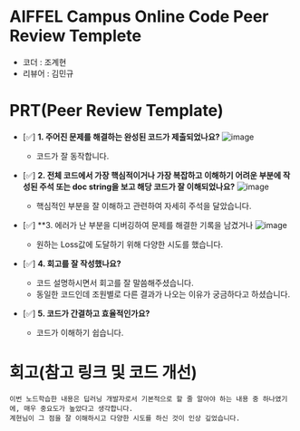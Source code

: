 # AIFFEL Campus Online Code Peer Review Templete
- 코더 : 조계현
- 리뷰어 : 김민규


# PRT(Peer Review Template)
- [✅]  **1. 주어진 문제를 해결하는 완성된 코드가 제출되었나요?**
    ![image](https://github.com/user-attachments/assets/ba919cf9-516b-4c0a-8ac8-11c39688a4f7)
    - 코드가 잘 동작합니다. 
    
- [✅]  **2. 전체 코드에서 가장 핵심적이거나 가장 복잡하고 이해하기 어려운 부분에 작성된 
주석 또는 doc string을 보고 해당 코드가 잘 이해되었나요?**
   ![image](https://github.com/user-attachments/assets/6564a8b0-4a27-464c-8f67-9ae092be791c)
   - 핵심적인 부분을 잘 이해하고 관련하여 자세히 주석을 달았습니다.

        
- [✅]  **3. 에러가 난 부분을 디버깅하여 문제를 해결한 기록을 남겼거나
    ![image](https://github.com/user-attachments/assets/7f9c7f01-5ae5-4a92-98e2-6998103e36b3)
    - 원하는 Loss값에 도달하기 위해 다양한 시도를 했습니다.

        
- [✅]  **4. 회고를 잘 작성했나요?**
    - 코드 설명하시면서 회고를 잘 말씀해주셨습니다.
    - 동일한 코드인데 조원별로 다른 결과가 나오는 이유가 궁금하다고 하셨습니다.
        
- [✅]  **5. 코드가 간결하고 효율적인가요?**
    - 코드가 이해하기 쉽습니다.


# 회고(참고 링크 및 코드 개선)
```
이번 노드학습한 내용은 딥러닝 개발자로서 기본적으로 할 줄 알아야 하는 내용 중 하나였기에, 매우 중요도가 높았다고 생각합니다.
계현님이 그 점을 잘 이해하시고 다양한 시도를 하신 것이 인상 깊었습니다.
```
